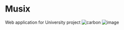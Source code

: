 # Musix
Web application for University project
![carbon](https://user-images.githubusercontent.com/99380676/202860833-5c35d22f-8496-4e62-ad14-5104f7f40cb8.png)
![image](https://user-images.githubusercontent.com/99380676/210127027-ea4e6a59-0b7b-4878-8658-d22949a51556.png)

